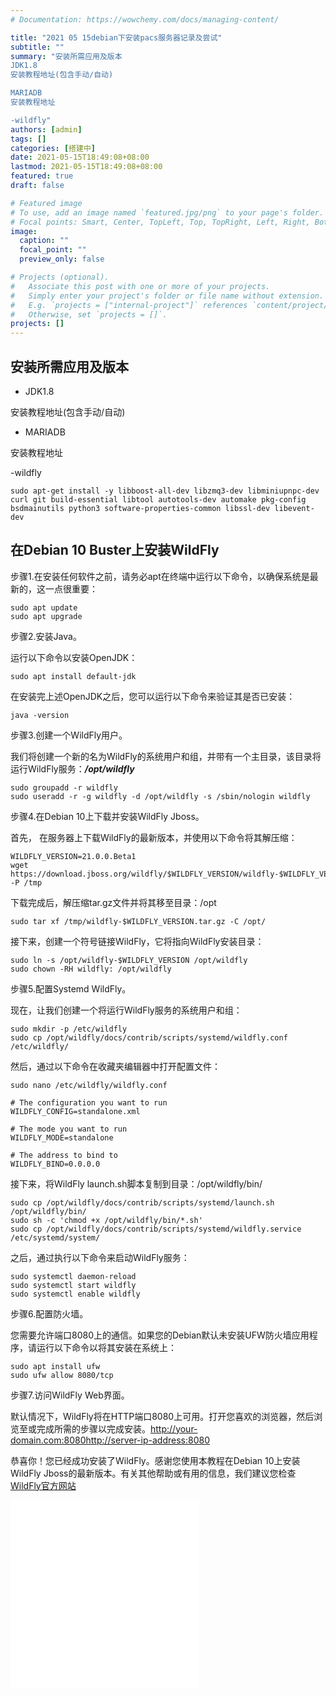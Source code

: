 ```yaml
---
# Documentation: https://wowchemy.com/docs/managing-content/

title: "2021 05 15debian下安装pacs服务器记录及尝试"
subtitle: ""
summary: "安装所需应用及版本
JDK1.8
安装教程地址(包含手动/自动)

MARIADB
安装教程地址

-wildfly"
authors: [admin]
tags: []
categories: [搭建中]
date: 2021-05-15T18:49:08+08:00
lastmod: 2021-05-15T18:49:08+08:00
featured: true
draft: false

# Featured image
# To use, add an image named `featured.jpg/png` to your page's folder.
# Focal points: Smart, Center, TopLeft, Top, TopRight, Left, Right, BottomLeft, Bottom, BottomRight.
image:
  caption: ""
  focal_point: ""
  preview_only: false

# Projects (optional).
#   Associate this post with one or more of your projects.
#   Simply enter your project's folder or file name without extension.
#   E.g. `projects = ["internal-project"]` references `content/project/deep-learning/index.md`.
#   Otherwise, set `projects = []`.
projects: []
---
```

## 安装所需应用及版本

- JDK1.8

安装教程地址(包含手动/自动)

- MARIADB

安装教程地址

-wildfly


```
sudo apt-get install -y libboost-all-dev libzmq3-dev libminiupnpc-dev curl git build-essential libtool autotools-dev automake pkg-config bsdmainutils python3 software-properties-common libssl-dev libevent-dev
```


## 在Debian 10 Buster上安装WildFly

步骤1.在安装任何软件之前，请务必apt在终端中运行以下命令，以确保系统是最新的，这一点很重要：

```
sudo apt update
sudo apt upgrade
```


步骤2.安装Java。

运行以下命令以安装OpenJDK：

```
sudo apt install default-jdk
```

在安装完上述OpenJDK之后，您可以运行以下命令来验证其是否已安装：

```
java -version
```

步骤3.创建一个WildFly用户。

我们将创建一个新的名为WildFly的系统用户和组，并带有一个主目录，该目录将运行WildFly服务：***/opt/wildfly***

```
sudo groupadd -r wildfly
sudo useradd -r -g wildfly -d /opt/wildfly -s /sbin/nologin wildfly
```

步骤4.在Debian 10上下载并安装WildFly Jboss。

首先， 在服务器上下载WildFly的最新版本，并使用以下命令将其解压缩：

```
WILDFLY_VERSION=21.0.0.Beta1
wget https://download.jboss.org/wildfly/$WILDFLY_VERSION/wildfly-$WILDFLY_VERSION.tar.gz -P /tmp
```

下载完成后，解压缩tar.gz文件并将其移至目录：/opt

```
sudo tar xf /tmp/wildfly-$WILDFLY_VERSION.tar.gz -C /opt/
```

接下来，创建一个符号链接WildFly，它将指向WildFly安装目录：

```
sudo ln -s /opt/wildfly-$WILDFLY_VERSION /opt/wildfly
sudo chown -RH wildfly: /opt/wildfly

```

步骤5.配置Systemd WildFly。

现在，让我们创建一个将运行WildFly服务的系统用户和组：

```
sudo mkdir -p /etc/wildfly
sudo cp /opt/wildfly/docs/contrib/scripts/systemd/wildfly.conf /etc/wildfly/
```

然后，通过以下命令在收藏夹编辑器中打开配置文件：


```
sudo nano /etc/wildfly/wildfly.conf
```

```
# The configuration you want to run
WILDFLY_CONFIG=standalone.xml

# The mode you want to run
WILDFLY_MODE=standalone

# The address to bind to
WILDFLY_BIND=0.0.0.0
```

接下来，将WildFly launch.sh脚本复制到目录：/opt/wildfly/bin/


```
sudo cp /opt/wildfly/docs/contrib/scripts/systemd/launch.sh /opt/wildfly/bin/
sudo sh -c 'chmod +x /opt/wildfly/bin/*.sh'
sudo cp /opt/wildfly/docs/contrib/scripts/systemd/wildfly.service /etc/systemd/system/
```

之后，通过执行以下命令来启动WildFly服务：

```
sudo systemctl daemon-reload
sudo systemctl start wildfly
sudo systemctl enable wildfly
```

步骤6.配置防火墙。

您需要允许端口8080上的通信。如果您的Debian默认未安装UFW防火墙应用程序，请运行以下命令以将其安装在系统上：


```
sudo apt install ufw
sudo ufw allow 8080/tcp
```

步骤7.访问WildFly Web界面。

默认情况下，WildFly将在HTTP端口8080上可用。打开您喜欢的浏览器，然后浏览至或完成所需的步骤以完成安装。http://your-domain.com:8080http://server-ip-address:8080

恭喜你！您已经成功安装了WildFly。感谢您使用本教程在Debian 10上安装WildFly Jboss的最新版本。有关其他帮助或有用的信息，我们建议您检查[WildFly官方网站](https://www.wildfly.org/)

<iframe src="//player.bilibili.com/player.html?aid=374158779&bvid=BV1ao4y197Fn&cid=296344460&page=1" scrolling="no" border="0" frameborder="no" framespacing="0" allowfullscreen="true"> </iframe>

<iframe src="//player.bilibili.com/player.html?aid=503332371&bvid=BV1ig41137QS&cid=345987362&page=1" scrolling="no" border="0" frameborder="no" framespacing="0" allowfullscreen="true"> </iframe>

<script src="https://utteranc.es/client.js"
        repo="emedsy/starter-academic"
        issue-term="pathname"
        theme="github-light"
        crossorigin="anonymous"
        async>
</script>

